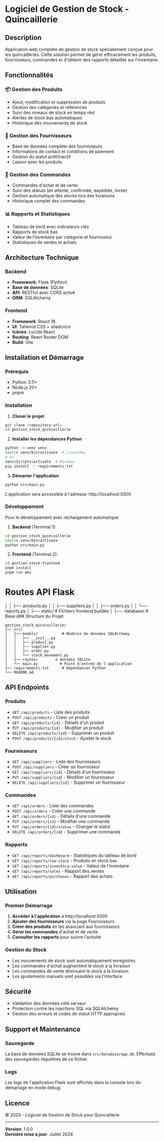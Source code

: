 # Logiciel de Gestion de Stock - Quincaillerie

## Description

Application web complète de gestion de stock spécialement conçue pour les quincailleries. Cette solution permet de gérer efficacement les produits, fournisseurs, commandes et d'obtenir des rapports détaillés sur l'inventaire.

## Fonctionnalités

### 📦 Gestion des Produits
- Ajout, modification et suppression de produits
- Gestion des catégories et références
- Suivi des niveaux de stock en temps réel
- Alertes de stock bas automatiques
- Historique des mouvements de stock

### 👥 Gestion des Fournisseurs
- Base de données complète des fournisseurs
- Informations de contact et conditions de paiement
- Gestion du statut actif/inactif
- Liaison avec les produits

### 🛒 Gestion des Commandes
- Commandes d'achat et de vente
- Suivi des statuts (en attente, confirmée, expédiée, livrée)
- Gestion automatique des stocks lors des livraisons
- Historique complet des commandes

### 📊 Rapports et Statistiques
- Tableau de bord avec indicateurs clés
- Rapports de stock bas
- Valeur de l'inventaire par catégorie et fournisseur
- Statistiques de ventes et achats

## Architecture Technique

### Backend
- **Framework**: Flask (Python)
- **Base de données**: SQLite
- **API**: RESTful avec CORS activé
- **ORM**: SQLAlchemy

### Frontend
- **Framework**: React 18
- **UI**: Tailwind CSS + shadcn/ui
- **Icônes**: Lucide React
- **Routing**: React Router DOM
- **Build**: Vite

## Installation et Démarrage

### Prérequis
- Python 3.11+
- Node.js 20+
- pnpm

### Installation

1. **Cloner le projet**
```bash
git clone <repository-url>
cd gestion_stock_quincaillerie
```

2. **Installer les dépendances Python**
```bash
python -m venv venv
source venv/bin/activate  # Linux/Mac
# ou
venv\Scripts\activate  # Windows
pip install -r requirements.txt
```

3. **Démarrer l'application**
```bash
python src/main.py
```

L'application sera accessible à l'adresse: http://localhost:5000

### Développement

Pour le développement avec rechargement automatique:

1. **Backend** (Terminal 1):
```bash
cd gestion_stock_quincaillerie
source venv/bin/activate
python src/main.py
```

2. **Frontend** (Terminal 2):
```bash
cd gestion-stock-frontend
pnpm install
pnpm run dev
```

   # Routes API Flask
│   │   ├── products.py
│   │   ├── suppliers.py
│   │   ├── orders.py
│   │   └── reports.py
│   ├── static/           # Fichiers frontend buildés
│   ├── database/         # Base d## Structure du Projet

```
gestion_stock_quincaillerie/
├── src/
│   ├── models/           # Modèles de données SQLAlchemy
│   │   ├── __init__.py
│   │   ├── product.py
│   │   ├── supplier.py
│   │   ├── order.py
│   │   └── stock_movement.py
│   ├── routes/        e données SQLite
│   └── main.py          # Point d'entrée de l'application
├── requirements.txt      # Dépendances Python
└── README.md
```

## API Endpoints

### Produits
- `GET /api/products` - Liste des produits
- `POST /api/products` - Créer un produit
- `GET /api/products/{id}` - Détails d'un produit
- `PUT /api/products/{id}` - Modifier un produit
- `DELETE /api/products/{id}` - Supprimer un produit
- `POST /api/products/{id}/stock` - Ajuster le stock

### Fournisseurs
- `GET /api/suppliers` - Liste des fournisseurs
- `POST /api/suppliers` - Créer un fournisseur
- `GET /api/suppliers/{id}` - Détails d'un fournisseur
- `PUT /api/suppliers/{id}` - Modifier un fournisseur
- `DELETE /api/suppliers/{id}` - Supprimer un fournisseur

### Commandes
- `GET /api/orders` - Liste des commandes
- `POST /api/orders` - Créer une commande
- `GET /api/orders/{id}` - Détails d'une commande
- `PUT /api/orders/{id}` - Modifier une commande
- `PUT /api/orders/{id}/status` - Changer le statut
- `DELETE /api/orders/{id}` - Supprimer une commande

### Rapports
- `GET /api/reports/dashboard` - Statistiques du tableau de bord
- `GET /api/reports/low-stock` - Produits en stock bas
- `GET /api/reports/inventory-value` - Valeur de l'inventaire
- `GET /api/reports/sales` - Rapport des ventes
- `GET /api/reports/purchases` - Rapport des achats

## Utilisation

### Premier Démarrage

1. **Accéder à l'application** à http://localhost:5000
2. **Ajouter des fournisseurs** via la page Fournisseurs
3. **Créer des produits** en les associant aux fournisseurs
4. **Gérer les commandes** d'achat et de vente
5. **Consulter les rapports** pour suivre l'activité

### Gestion du Stock

- Les mouvements de stock sont automatiquement enregistrés
- Les commandes d'achat augmentent le stock à la livraison
- Les commandes de vente diminuent le stock à la livraison
- Les ajustements manuels sont possibles via l'interface

## Sécurité

- Validation des données côté serveur
- Protection contre les injections SQL via SQLAlchemy
- Gestion des erreurs et codes de statut HTTP appropriés

## Support et Maintenance

### Sauvegarde
La base de données SQLite se trouve dans `src/database/app.db`. Effectuez des sauvegardes régulières de ce fichier.

### Logs
Les logs de l'application Flask sont affichés dans la console lors du démarrage en mode debug.

## Licence

© 2024 - Logiciel de Gestion de Stock pour Quincaillerie

---

**Version**: 1.0.0  
**Dernière mise à jour**: Juillet 2024

